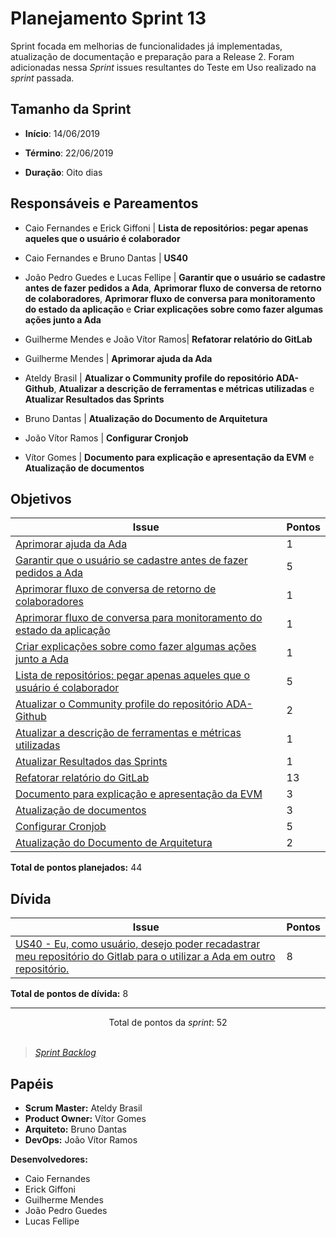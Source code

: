 # Planejamento Sprint 13
Sprint focada em melhorias de funcionalidades já implementadas, atualização de documentação e preparação para a Release 2. Foram adicionadas nessa 
_Sprint_ issues resultantes do Teste em Uso realizado na _sprint_ passada. 

## Tamanho da Sprint

* **Início**: 14/06/2019
* **Término**: 22/06/2019

* **Duração**: Oito dias

## Responsáveis e Pareamentos

* Caio Fernandes e Erick Giffoni | **Lista de repositórios: pegar apenas aqueles que o usuário é colaborador**
* Caio Fernandes e Bruno Dantas | **US40**
* João Pedro Guedes e Lucas Fellipe | **Garantir que o usuário se cadastre antes de fazer pedidos a Ada**, **Aprimorar fluxo de conversa de retorno de colaboradores**, **Aprimorar fluxo de conversa para monitoramento do estado da aplicação** e **Criar explicações sobre como fazer algumas ações junto a Ada**

* Guilherme Mendes e João Vítor Ramos| **Refatorar relatório do GitLab**

* Guilherme Mendes | **Aprimorar ajuda da Ada**

* Ateldy Brasil | **Atualizar o Community profile do repositório ADA-Github**, **Atualizar a descrição de ferramentas e métricas utilizadas** e **Atualizar Resultados das Sprints**
* Bruno Dantas | **Atualização do Documento de Arquitetura**
* João Vítor Ramos | **Configurar Cronjob**
* Vítor Gomes | **Documento para explicação e apresentação da EVM** e **Atualização de documentos**


## Objetivos

| Issue | Pontos |
| ----- | ------ |
| [Aprimorar ajuda da Ada](https://github.com/fga-eps-mds/2019.1-ADA/issues/273) | 1 |
| [Garantir que o usuário se cadastre antes de fazer pedidos a Ada](https://github.com/fga-eps-mds/2019.1-ADA/issues/275) | 5 |
| [Aprimorar fluxo de conversa de retorno de colaboradores](https://github.com/fga-eps-mds/2019.1-ADA/issues/274) | 1 |
| [Aprimorar fluxo de conversa para monitoramento do estado da aplicação](https://github.com/fga-eps-mds/2019.1-ADA/issues/276) | 1 |
| [Criar explicações sobre como fazer algumas ações junto a Ada](https://github.com/fga-eps-mds/2019.1-ADA/issues/286) | 1 |
| [Lista de repositórios: pegar apenas aqueles que o usuário é colaborador](https://github.com/fga-eps-mds/2019.1-ADA/issues/288) | 5 |
| [Atualizar o Community profile do repositório ADA-Github](https://github.com/fga-eps-mds/2019.1-ADA/issues/293) | 2 |
| [Atualizar a descrição de ferramentas e métricas utilizadas](https://github.com/fga-eps-mds/2019.1-ADA/issues/294) | 1 |
| [Atualizar Resultados das Sprints](https://github.com/fga-eps-mds/2019.1-ADA/issues/295) | 1 |
| [Refatorar relatório do GitLab](https://github.com/fga-eps-mds/2019.1-ADA/issues/298) | 13 |
| [Documento para explicação e apresentação da EVM](https://github.com/fga-eps-mds/2019.1-ADA/issues/301) | 3 |
| [Atualização de documentos](https://github.com/fga-eps-mds/2019.1-ADA/issues/302) | 3 |
| [Configurar Cronjob](https://github.com/fga-eps-mds/2019.1-ADA/issues/304) | 5 |
| [Atualização do Documento de Arquitetura](https://github.com/fga-eps-mds/2019.1-ADA/issues/305) | 2 |

__Total de pontos planejados:__ 44

## Dívida

| Issue | Pontos |
| ----- | ------ |
| [US40 - Eu, como usuário, desejo poder recadastrar meu repositório do Gitlab para o utilizar a Ada em outro repositório.](https://github.com/fga-eps-mds/2019.1-ADA/issues/278) | 8 |
__Total de pontos de dívida:__ 8

***

<div style="text-align: center"> Total de pontos da <i>sprint</i>: 52 </div> <br>

> [_Sprint_ _Backlog_](https://github.com/fga-eps-mds/2019.1-ADA/milestone/14)  

## Papéis
* __Scrum Master:__ Ateldy Brasil
* __Product Owner:__ Vítor Gomes
* __Arquiteto:__ Bruno Dantas
* __DevOps:__ João Vítor Ramos

__Desenvolvedores:__
* Caio Fernandes 
* Erick Giffoni
* Guilherme Mendes
* João Pedro Guedes
* Lucas Fellipe